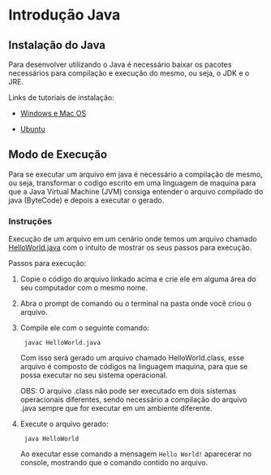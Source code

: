 # Introdução Java

## Instalação do Java

Para desenvolver utilizando o Java é necessário baixar os pacotes necessários para compilação e execução do mesmo, ou seja, o JDK e o JRE.

Links de tutoriais de instalação:

- [Windows e Mac OS](https://www.externcode.com/install-java/)

- [Ubuntu](https://www.digitalocean.com/community/tutorials/how-to-install-java-with-apt-on-ubuntu-18-04)

## Modo de Execução

Para se executar um arquivo em java é necessário a compilação de mesmo, ou seja, transformar o codigo escrito em uma linguagem de maquina para que a Java Virtual Machine (JVM) consiga entender o arquivo compilado do java (ByteCode) e depois a executar o gerado.

### Instruções

Execução de um arquivo em um cenário onde temos um arquivo chamado [HelloWorld.java](../../../exemplos/introducao/conceitos/HelloWorld.java) com o intuito de mostrar os seus passos para execução.

Passos para execução:

1. Copie o código do arquivo linkado acima e crie ele em alguma área do seu computador com o mesmo nome.

2. Abra o prompt de comando ou o terminal na pasta onde você criou o arquivo.

3. Compile ele com o seguinte comando:

        javac HelloWorld.java

    Com isso será gerado um arquivo chamado HelloWorld.class, esse arquivo é composto de códigos na linguagem maquina, para que se possa executar no seu sistema operacional.

    OBS: O arquivo .class não pode ser executado em dois sistemas operacionais diferentes, sendo necessário a compilação do arquivo .java sempre que for executar em um ambiente diferente.

4. Execute o arquivo gerado:

        java HelloWorld

    Ao executar esse comando a mensagem `Hello World!` aparecerar no console, mostrando que o comando contido no arquivo.